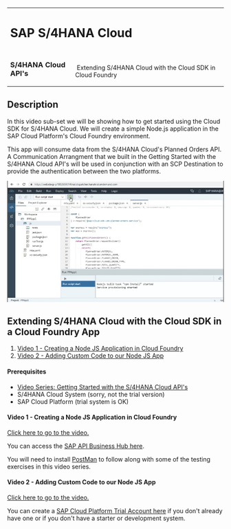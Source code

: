 <table width=100% border=0>
<tr ><td colspan=2><h1>SAP S/4HANA Cloud</h1></td></tr>
<tr><td><h3>S/4HANA Cloud API's</h3></td><td width=70%></br>&nbsp;Extending S/4HANA Cloud with the Cloud SDK in Cloud Foundry</td>
</table>

## Description

In this video sub-set we will be showing how to get started using the Cloud SDK for S/4HANA Cloud. We will create a simple Node.js application in the SAP Cloud Platform's Cloud Foundry environment. 

This app will consume data from the S/4HANA Cloud's Planned Orders API. A Communication Arrangment that we built in the Getting Started with the S/4HANA Cloud API's will be used in conjunction with an SCP Destination to provide the authentication between the two platforms. 

<img src="../images/extends4hccloudsdkcf.jpg">

## <a name="gss4hapi"></a>Extending S/4HANA Cloud with the Cloud SDK in a Cloud Foundry App
1) [Video 1 - Creating a Node JS Application in Cloud Foundry](#v1njsa)
1) [Video 2 - Adding Custom Code to our Node JS App](#v2acc)

#### Prerequisites

* [Video Series: Getting Started with the S/4HANA Cloud API's](../gettingstarteds4hcloudapis.md)
* S/4HANA Cloud System (sorry, not the trial version)
* SAP Cloud Platform (trial system is OK)

#### <a name="v1njsa"></a>Video 1 - Creating a Node JS Application in Cloud Foundry

[Click here to go to the video.](https://www.youtube.com/watch?v=4zUmzzNrgVw&list=PLkzo92owKnVy3XuZSKWezGoPXTHfTT_dj)

You can access the [SAP API Business Hub here](https://api.sap.com/).

You will need to install [PostMan](https://www.getpostman.com/downloads/) to follow along with some of the testing exercises in this video series.

#### <a name="v2acc"></a>Video 2 - Adding Custom Code to our Node JS App

[Click here to go to the video.](https://www.youtube.com/watch?v=tCBRkkVucbE&list=PLkzo92owKnVy3XuZSKWezGoPXTHfTT_dj)

You can create a [SAP Cloud Platform Trial Account here](https://account.hanatrial.ondemand.com/cockpit/#/home/trialhome) if you don't already have one or if you don't have a starter or development system.


